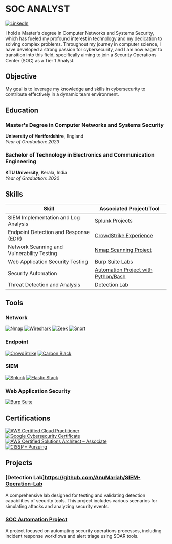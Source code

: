 # SOC ANALYST

[![LinkedIn](https://img.shields.io/badge/LinkedIn-0077B5?style=for-the-badge&logo=linkedin&logoColor=white)](https://www.linkedin.com/in/anumariyavincent)

I hold a Master's degree in Computer Networks and Systems Security, which has fueled my profound interest in technology and my dedication to solving complex problems. Throughout my journey in computer science, I have developed a strong passion for cybersecurity, and I am now eager to transition into this field, specifically aiming to join a Security Operations Center (SOC) as a Tier 1 Analyst.

## Objective

My goal is to leverage my knowledge and skills in cybersecurity to contribute effectively in a dynamic team environment.

## Education

### Master's Degree in Computer Networks and Systems Security
**University of Hertfordshire**, England  
*Year of Graduation: 2023*

### Bachelor of Technology in Electronics and Communication Engineering
**KTU University**, Kerala, India  
*Year of Graduation: 2020*

## Skills


| Skill                                      | Associated Project/Tool                                                       |
|--------------------------------------------|--------------------------------------------------------------------------------|
| SIEM Implementation and Log Analysis       | [Splunk Projects](https://github.com/yourusername/splunk-projects)             |
| Endpoint Detection and Response (EDR)      | [CrowdStrike Experience](https://github.com/yourusername/crowdstrike-lab)      |
| Network Scanning and Vulnerability Testing | [Nmap Scanning Project](https://github.com/yourusername/nmap-project)          |
| Web Application Security Testing           | [Burp Suite Labs](https://github.com/yourusername/burpsuite-labs)              |
| Security Automation                        | [Automation Project with Python/Bash](https://github.com/yourusername/automation-lab) |
| Threat Detection and Analysis              | [Detection Lab](https://github.com/yourusername/detection-lab)                 |


## Tools

### Network
[![Nmap](https://img.shields.io/badge/Nmap-2E3440?style=for-the-badge&logo=nmap&logoColor=white)](https://nmap.org) 
[![Wireshark](https://img.shields.io/badge/Wireshark-1679A7?style=for-the-badge&logo=wireshark&logoColor=white)](https://www.wireshark.org) 
[![Zeek](https://img.shields.io/badge/Zeek-FFD700?style=for-the-badge&logo=zeek&logoColor=black)](https://zeek.org) 
[![Snort](https://img.shields.io/badge/Snort-FF0000?style=for-the-badge&logo=snort&logoColor=white)](https://www.snort.org)

### Endpoint
[![CrowdStrike](https://img.shields.io/badge/CrowdStrike-E10000?style=for-the-badge&logo=crowdstrike&logoColor=white)](https://www.crowdstrike.com) 
[![Carbon Black](https://img.shields.io/badge/Carbon%20Black-282828?style=for-the-badge&logo=vmware&logoColor=white)](https://www.vmware.com/products/carbon-black-cloud.html)

### SIEM
[![Splunk](https://img.shields.io/badge/Splunk-000000?style=for-the-badge&logo=splunk&logoColor=white)](https://www.splunk.com) 
[![Elastic Stack](https://img.shields.io/badge/Elastic%20Stack-005571?style=for-the-badge&logo=elastic&logoColor=white)](https://www.elastic.co/elastic-stack)

### Web Application Security
[![Burp Suite](https://img.shields.io/badge/Burp%20Suite-FF6C37?style=for-the-badge&logo=burp-suite&logoColor=white)](https://portswigger.net/burp)

## Certifications

[![AWS Certified Cloud Practitioner](https://img.shields.io/badge/AWS%20Certified-Cloud%20Practitioner-232F3E?style=for-the-badge&logo=amazon-aws&logoColor=white)](https://aws.amazon.com/certification/certified-cloud-practitioner/)  
[![Google Cybersecurity Certificate](https://img.shields.io/badge/Google-Cybersecurity%20Certificate-4285F4?style=for-the-badge&logo=google&logoColor=white)](https://grow.google/certificates/cybersecurity/)  
[![AWS Certified Solutions Architect – Associate](https://img.shields.io/badge/AWS%20Certified-Solutions%20Architect%20–%20Associate-232F3E?style=for-the-badge&logo=amazon-aws&logoColor=white)](https://aws.amazon.com/certification/certified-solutions-architect-associate/)  
[![CISSP – Pursuing](https://img.shields.io/badge/CISSP-Pursuing-2E8B57?style=for-the-badge&logo=(ISC)²&logoColor=white)](https://www.isc2.org/Certifications/CISSP)

## Projects

### [Detection Lab]https://github.com/AnuMariah/SIEM-Operation-Lab
A comprehensive lab designed for testing and validating detection capabilities of security tools. This project includes various scenarios for simulating attacks and analyzing security events.

### [SOC Automation Project](https://github.com/yourusername/soc-automation-project)
A project focused on automating security operations processes, including incident response workflows and alert triage using SOAR tools.


